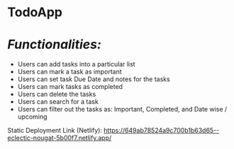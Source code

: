# TodoApp

# *Functionalities:*
* Users can add tasks into a particular list
* Users can mark a task as important
* Users can set task Due Date and notes for the tasks
* Users can mark tasks as completed
* Users can delete the tasks
* Users can search for a task
* Users can filter out the tasks as: Important, Completed, and Date wise / upcoming

Static Deployment Link (Netlify): https://649ab78524a9c700b1b63d65--eclectic-nougat-5b00f7.netlify.app/
